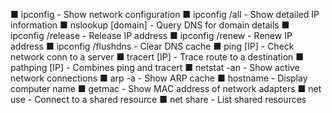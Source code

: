 ■ ipconfig              - Show network configuration
■ ipconfig /all         - Show detailed IP information
■ nslookup [domain]     - Query DNS for domain details
■ ipconfig /release     - Release IP address
■ ipconfig /renew       - Renew IP address
■ ipconfig /flushdns    - Clear DNS cache
■ ping [IP]             - Check network conn to a server
■ tracert [IP]          - Trace route to a destination
■ pathping [IP]         - Combines ping and tracert
■ netstat -an           - Show active network connections
■ arp -a                - Show ARP cache
■ hostname              - Display computer name
■ getmac                - Show MAC address of network adapters
■ net use               - Connect to a shared resource
■ net share             - List shared resources